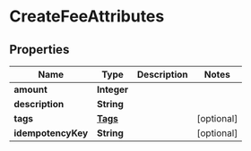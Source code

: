 # CreateFeeAttributes

## Properties
Name | Type | Description | Notes
------------ | ------------- | ------------- | -------------
**amount** | **Integer** |  | 
**description** | **String** |  | 
**tags** | [**Tags**](Tags.md) |  |  [optional]
**idempotencyKey** | **String** |  |  [optional]
